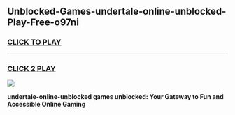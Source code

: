
## Unblocked-Games-undertale-online-unblocked-Play-Free-o97ni
<h3>
<a href="https://premium76.site?title=undertale-online-unblocked&ref=19M">CLICK TO PLAY</a></h3>
<hr>

<h3>
<a href="https://premium76.site?title=undertale-online-unblocked&ref=19M">CLICK 2 PLAY</a>
  
</h3>

<a href="https://premium76.site?title=undertale-online-unblocked&ref=19M"><img src="https://clearcache.store/games.png"></a>


**undertale-online-unblocked games unblocked: Your Gateway to Fun and Accessible Online Gaming**
